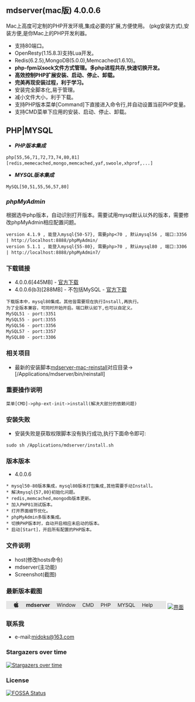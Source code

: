 ## mdserver(mac版) 4.0.0.6

Mac上高度可定制的PHP开发环境,集成必要的扩展,方便使用。
(pkg安装方式),安装方便,是你Mac上的PHP开发利器。



- 支持80端口。
- OpenResty(1.15.8.3)支持Lua开发。
- Redis(6.2.5),MongoDB(5.0.0),Memcached(1.6.10)。
- **php-fpm以sock文件方式管理。多php进程共存,快速切换开发。**
- **高效控制PHP扩展安装、启动、停止、卸载。**
- **完美再现安装过程，利于学习。**
- 安装完全脚本化,易于管理。
- 减小文件大小，利于下载。
- 支持PHP版本菜单[Command]下直接进入命令行,并自动设置当前PHP变量。
- 支持CMD菜单下应用的安装、启动、停止、卸载。

## PHP|MYSQL

- ***PHP版本集成***

```
php[55,56,71,72,73,74,80,81]
[redis,memecached,mongo,memcached,yaf,swoole,xhprof,...]
```

- ***MYSQL版本集成***

```
MySQL[50,51,55,56,57,80]
```

### ***phpMyAdmin***

根据选中php版本，自动识别打开版本。需要试用mysql默认以外的版本，需要修改phpMyAdmin相应配置问题。

```
version 4.1.9 , 能登入mysql{50-57}, 需要php<70 , 默认mysql56 , 端口:3356 | http://localhost:8888/phpMyAdmin/
version 5.1.1 , 能登入mysql{55-80}, 需要php>70 , 默认mysql80 , 端口:3306 | http://localhost:8888/phpMyAdmin7/
```

### 下载链接

- 4.0.0.6[445MB] - [官方下载](https://github.com/midoks/mdserver-mac/releases/download/4.0.0.6/mdserver4.0.0.6.mpkg.zip)
- 4.0.0.6(b3)[288MB] - 不包括MySQL - [官方下载](https://github.com/midoks/mdserver-mac/releases/download/4.0.0.6/mdserver4.0.0.6.b3.mpkg.zip)

```
下载版本中，mysql80集成。其他皆需要现在执行Install,再执行。
为了全版本兼容，可同时开始开启。端口默认如下,也可以自定义。
MySQL51 - port:3351
MySQL55 - port:3355
MySQL56 - port:3356
MySQL57 - port:3357
MySQL80 - port:3306
```

### 相关项目

- 最新的安装脚本[mdserver-mac-reinstall](https://github.com/midoks/mdserver-mac-reinstall)对应目录->[/Applications/mdserver/bin/reinstall]

### 重要操作说明

```
菜单[CMD]->php-ext-init->install(解决大部分的依赖问题)
```

### 安装失败
- 安装失败是获取权限脚本没有执行成功,执行下面命令即可:
```
sudo sh /Applications/mdserver/install.sh
```

### 版本版本

- 4.0.0.6

```
* mysql50-80版本集成，mysql80版本打包集成,其他需要手动Install。
* 解决mysql{57,80}初始化问题。
* redis,memcached,mongodb版本更新。
* 加入PHP81测试版本。
* 打开界面细节优化。
* phpMyAdmin多版本集成。
* 切换PHP版本时，自动开启相应未启动的版本。
* 启动[Start]，开启所有配置的PHP版本。
```

### 文件说明
- host(修改hosts命令)
- mdserver(主功能)
- Screenshot(截图)


### 最新版本截图

[![菜单](/Screenshot/Screenshot_menu.png)](/Screenshot/Screenshot_menu.png)
[![界面](/Screenshot/Screenshot_3.png)](/Screenshot/Screenshot_3.png)



### 联系我
- e-mail:midoks@163.com

### Stargazers over time

[![Stargazers over time](https://starchart.cc/midoks/mdserver-mac.svg)](https://starchart.cc/midoks/mdserver-mac)

### License

[![FOSSA Status](https://app.fossa.io/api/projects/git%2Bgithub.com%2Fmidoks%2Fmdserver-mac.svg?type=shield)](https://app.fossa.io/projects/git%2Bgithub.com%2Fmidoks%2Fmdserver-mac?ref=badge_shield)